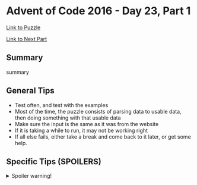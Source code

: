 # Advent of Code 2016 - Day 23, Part 1

[Link to Puzzle](https://adventofcode.com/2016/day/23)

[Link to Next Part](https://github.com/CodingAP/unofficial-aoc-syllabus/blob/main/years/2016/day23/part2.md)

## Summary
summary

## General Tips
- Test often, and test with the examples
- Most of the time, the puzzle consists of parsing data to usable data, then doing something with that usable data
- Make sure the input is the same as it was from the website
- If it is taking a while to run, it may not be working right
- If all else fails, either take a break and come back to it later, or get some help.

## Specific Tips (SPOILERS)
<details> <summary>Spoiler warning!</summary>

specific tips

</details>